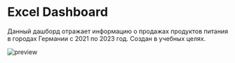 # Excel Dashboard
Данный дашборд отражает информацию о продажах продуктов питания в городах Германии с 2021 по 2023 год. Создан в учебных целях.

![preview](https://github.com/tikhoncap/Product_Sales_Dashboard/blob/main/Dashboard.gif)


